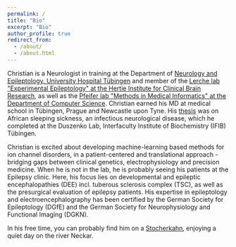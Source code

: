 ```yaml
---
permalink: /
title: "Bio"
excerpt: "Bio"
author_profile: true
redirect_from: 
  - /about/
  - /about.html
---
```


Christian is a Neurologist in training at the Department of [Neurology and Epileptology, University Hospital Tübingen](https://www.medizin.uni-tuebingen.de/de/das-klinikum/einrichtungen/kliniken/neurologie) and member of the [Lerche lab "Experimental Epileptology" at the Hertie Institute for Clinical Brain Research](https://www.hih-tuebingen.de/forschung/neurologie-mit-schwerpunkt-epileptologie/), as well as the [Pfeifer lab "Methods in Medical Informatics" at the Department of Computer Science](http://pfeiferlab.org). Christian earned his MD at medical school in Tübingen, Prague and Newcastle upon Tyne. His [thesis](https://repositorium.ixtheo.de/xmlui/handle/10900/80299) was on African sleeping sickness, an infectious neurological disease, which he completed at the Duszenko Lab, Interfaculty Institute of Biochemistry (IFIB) Tübingen.

Christian is excited about developing machine-learning based methods for ion channel disorders, in a patient-centered and translational approach - bridging gaps between clinical genetics, electrophysiology and precision medicine. When he is not in the lab, he is probably seeing his patients at the Epilepsy clinic. Here, his focus lies on developmental and epileptic encephalopathies (DEE) incl. tuberous sclerosis complex (TSC), as well as the presurgical evaluation of epilepsy patients. His expertise in epileptology and electroencephalography has been certified by the German Society for Epileptology (DGfE) and the German Society for Neurophysiology and Functional Imaging (DGKN).

In his free time, you can probably find him on a [Stocherkahn](https://en.wikipedia.org/wiki/Punt_(boat)#Punting_around_the_world), enjoying a quiet day on the river Neckar.
